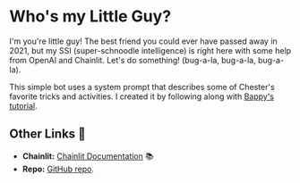 # Who's my Little Guy?

I'm you're little guy! The best friend you could ever have passed away in 2021, but my SSI (super-schnoodle intelligence) is right here with some help from OpenAI and Chainlit. Let's do something! (bug-a-la, bug-a-la, bug-a-la).

This simple bot uses a system prompt that describes some of Chester's favorite tricks and activities. I created it by following along with [Bappy's tutorial](https://www.youtube.com/watch?v=AzfV0r2O_gk).

## Other Links 🔗

- **Chainlit:** [Chainlit Documentation](https://docs.chainlit.io) 📚
- **Repo:** [GitHub repo](https://github.com/mpfoley73/py-chatbot-chainlit).
